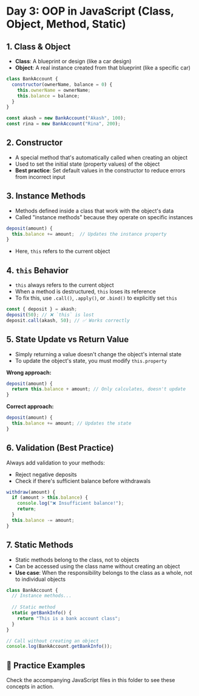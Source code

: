 # Day 3: OOP in JavaScript (Class, Object, Method, Static)

## 1. Class & Object

- **Class**: A blueprint or design (like a car design)
- **Object**: A real instance created from that blueprint (like a specific car)

```javascript
class BankAccount {
  constructor(ownerName, balance = 0) {
    this.ownerName = ownerName;
    this.balance = balance;
  }
}

const akash = new BankAccount("Akash", 100);
const rina = new BankAccount("Rina", 200);
```

## 2. Constructor

- A special method that's automatically called when creating an object
- Used to set the initial state (property values) of the object
- **Best practice**: Set default values in the constructor to reduce errors from incorrect input

## 3. Instance Methods

- Methods defined inside a class that work with the object's data
- Called "instance methods" because they operate on specific instances

```javascript
deposit(amount) {
  this.balance += amount;  // Updates the instance property
}
```

- Here, `this` refers to the current object

## 4. `this` Behavior

- `this` always refers to the current object
- When a method is destructured, `this` loses its reference
- To fix this, use `.call()`, `.apply()`, or `.bind()` to explicitly set `this`

```javascript
const { deposit } = akash;
deposit(50); // ❌ `this` is lost
deposit.call(akash, 50); // ✅ Works correctly
```

## 5. State Update vs Return Value

- Simply returning a value doesn't change the object's internal state
- To update the object's state, you must modify `this.property`

**Wrong approach:**
```javascript
deposit(amount) {
  return this.balance + amount; // Only calculates, doesn't update
}
```

**Correct approach:**
```javascript
deposit(amount) {
  this.balance += amount; // Updates the state
}
```

## 6. Validation (Best Practice)

Always add validation to your methods:
- Reject negative deposits
- Check if there's sufficient balance before withdrawals

```javascript
withdraw(amount) {
  if (amount > this.balance) {
    console.log("❌ Insufficient balance!");
    return;
  }
  this.balance -= amount;
}
```

## 7. Static Methods

- Static methods belong to the class, not to objects
- Can be accessed using the class name without creating an object
- **Use case**: When the responsibility belongs to the class as a whole, not to individual objects

```javascript
class BankAccount {
  // Instance methods...
  
  // Static method
  static getBankInfo() {
    return "This is a bank account class";
  }
}

// Call without creating an object
console.log(BankAccount.getBankInfo());
```

## 📝 Practice Examples

Check the accompanying JavaScript files in this folder to see these concepts in action.